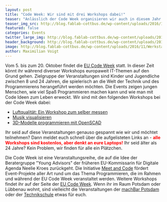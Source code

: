 ```yaml
---
layout: post
title: "Code Week: Wir sind mit drei Workshops dabei!"
teaser: "Anlässlich der Code Week organisieren wir auch in diesem Jahr wieder drei Workshops."
teaser_img_src: http://blog.fablab-cottbus.de/wp-content/uploads/2016/11/Werkstatt4-1080x675.jpg
featured: false
categories: Events
twitter_large_img: http://blog.fablab-cottbus.de/wp-content/uploads/2016/11/Werkstatt4-1080x675.jpg
header_background: http://blog.fablab-cottbus.de/wp-content/uploads/2016/11/Werkstatt4-1080x675.jpg
image: http://blog.fablab-cottbus.de/wp-content/uploads/2016/11/Werkstatt4-1080x675.jpg
author: Maximilian Voigt
---
```

<p>Vom 5. bis zum 20. Oktober findet die <a href="http://codeweek.eu/" target="_blank" rel="noopener noreferrer">EU Code Week</a> statt. In dieser Zeit könnt ihr während diverser Workshops europaweit IT-Themen auf den Grund gehen. Zielgruppe der Veranstaltungen sind Kinder und Jugendliche zwischen 8 und 24 Jahren, die spielerisch an die Welt der Technik und des Programmierens herangeführt werden möchten. Die Events zeigen jungen Menschen, wie viel Spaß Programmieren machen kann und wie man mit Code Ideen zum Leben erweckt.
Wir sind mit den folgenden Workshops bei der Code Week dabei:</p>
<ul>
 	<li><a href="https://meet-and-code.de/de/de/event-show/3926" target="_blank" rel="noopener noreferrer">Luftqualität: Ein Workshop zum selber messen</a></li>
 	<li><a href="https://meet-and-code.de/de/de/event-show/3911" target="_blank" rel="noopener noreferrer">Musik visualisieren</a></li>
 	<li><a href="https://meet-and-code.de/de/de/event-show/3909" target="_blank" rel="noopener noreferrer">3D-Modelle programmieren mit OpenSCAD</a></li>

</ul>
<p>Ihr seid auf diese Veranstaltungen genauso gespannt wie wir und möchtet teilnehmen? Dann meldet euch schnell über die aufgelisteten Links an - <strong style="color:red;">alle Workshops sind kostenlos, aber denkt an eure Laptops!</strong> Ihr seid älter als 24 Jahre? Kein Problem, wir finden für alle ein Plätzchen.</p>

<p>Die Code Week ist eine Veranstaltungsreihe, die auf die Idee der Beratergruppe "Young Advisors" der früheren EU-Kommissarin für Digitale Agenda Neelie Kroes zurückgeht. Die Initiative <a href="https://meet-and-code.org/a" target="_blank" rel="noopener noreferrer">Meet and Code</a> fördert Event-Projekte aller Art rund um das Thema Programmieren, die im Rahmen und während der EU Code Week veranstaltet werden. Weitere Workshops findet ihr auf der Seite der <a href="http://codeweek.eu/" target="_blank" rel="noopener noreferrer">EU Code Week</a>. Wenn ihr im Raum Potsdam oder Lübbenau wohnt, sind vielleicht die Veranstaltungen der <a href="https://machbar-potsdam.de/" rel="noopener noreferrer" target="_blank">machBar Potsdam</a> oder der <a href="http://jfvnet.de/cleverinside/" rel="noopener noreferrer" target="_blank">Technikschule</a> etwas für euch.</p>